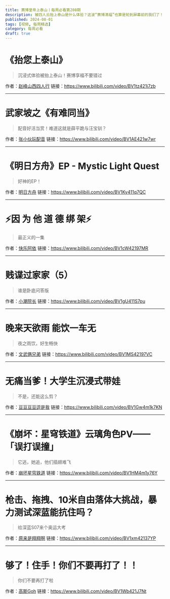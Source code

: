 ```yaml
---
title: 赛博皇帝上泰山丨每周必看第280期
description: 被四人云抬上泰山是什么体验？这波“赛博清福”也算是轮到屏幕前的我们了！
published: 2024-08-01
tags: [视频, 每周精选]
category: 每周必看
draft: true
---
```


# 《抬您上泰山》
> 沉浸式体验被抬上泰山！赛博享福不要错过

作者：[赵峰山西四人行](https://space.bilibili.com/1339110285)
链接：https://www.bilibili.com/video/BV1tz421i7zb

---

# 武家坡之《有难同当》
> 配音好活当赏！难道这就是薛平跪与汪宝钏？

作者：[张小伙玩配音](https://space.bilibili.com/272562791)
链接：https://www.bilibili.com/video/BV1AE421w7wr

---

# 《明日方舟》EP - Mystic Light Quest
> 好神的EP！

作者：[明日方舟](https://space.bilibili.com/161775300)
链接：https://www.bilibili.com/video/BV1Ky411q7QC

---

# ⚡因 为 他 道 德 绑 架⚡
> 最正义的一集

作者：[快乐阿依](https://space.bilibili.com/429765143)
链接：https://www.bilibili.com/video/BV1cW42197MR

---

# 贱谍过家家（5）
> 谁是卧底问答版

作者：[小潮院长](https://space.bilibili.com/5970160)
链接：https://www.bilibili.com/video/BV1gU411S7pu

---

# 晚来天欲雨 能饮一车无
> 夜之雨饮，好生畅快

作者：[文武俩兄弟](https://space.bilibili.com/281284373)
链接：https://www.bilibili.com/video/BV1MS42197VC

---

# 无痛当爹！大学生沉浸式带娃
> 不是，还能这么剪？

作者：[豆豆豆豆逗是我](https://space.bilibili.com/447212385)
链接：https://www.bilibili.com/video/BV1Gw4m1k7KN

---

# 《崩坏：星穹铁道》云璃角色PV——「误打误撞」
> 它逃，她追，他们插翅难飞

作者：[崩坏星穹铁道](https://space.bilibili.com/1340190821)
链接：https://www.bilibili.com/video/BV1HM4m1y76Y

---

# 枪击、拖拽、10米自由落体大挑战，暴力测试深蓝能抗住吗？
> 给深蓝S07来个奥运大考

作者：[原来是翔翔啊](https://space.bilibili.com/234507192)
链接：https://www.bilibili.com/video/BV1xm42137YP

---

# 够了！住手！你们不要再打了！！
> 你们不要再打了啦

作者：[高斯Goh](https://space.bilibili.com/3913194)
链接：https://www.bilibili.com/video/BV1Wb421J7Nt

